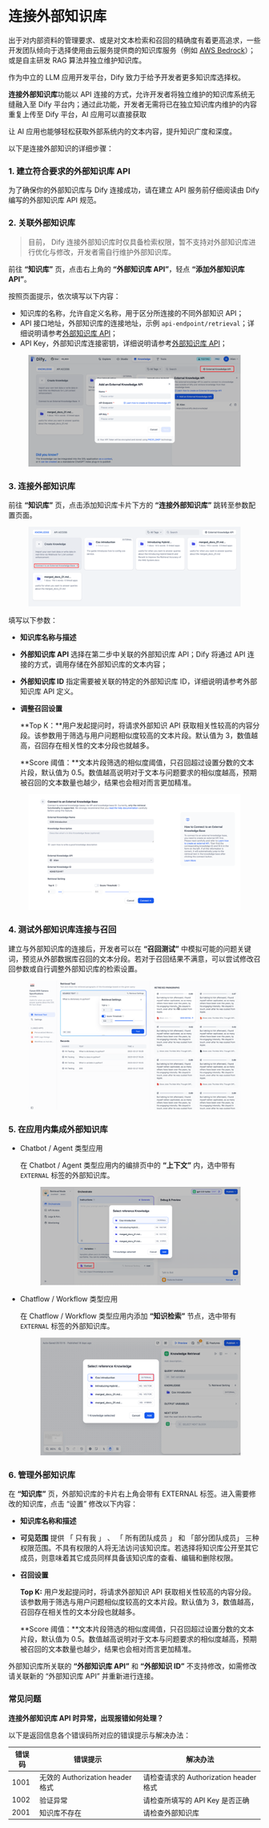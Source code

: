 # 连接外部知识库

出于对内部资料的管理要求、或是对文本检索和召回的精确度有着更高追求，一些开发团队倾向于选择使用由云服务提供商的知识库服务（例如 [AWS Bedrock](https://aws.amazon.com/bedrock/)）；或是自主研发 RAG 算法并独立维护知识库。

作为中立的 LLM 应用开发平台，Dify 致力于给予开发者更多知识库选择权。

**连接外部知识库**功能以 API 连接的方式，允许开发者将独立维护的知识库系统无缝融入至 Dify 平台内；通过此功能，开发者无需将已在独立知识库内维护的内容重复上传至 Dify 平台，AI 应用可以直接获取

让 AI 应用也能够轻松获取外部系统内的文本内容，提升知识广度和深度。

以下是连接外部知识的详细步骤：

### 1. 建立符合要求的外部知识库 API

为了确保你的外部知识库与 Dify 连接成功，请在建立 API 服务前仔细阅读由 Dify 编写的外部知识库 API 规范。

### 2. 关联外部知识库

> 目前， Dify 连接外部知识库时仅具备检索权限，暂不支持对外部知识库进行优化与修改，开发者需自行维护外部知识库。

前往 **“知识库”** 页，点击右上角的 **“外部知识库 API”**，轻点 **“添加外部知识库 API”**。

按照页面提示，依次填写以下内容：

* 知识库的名称，允许自定义名称，用于区分所连接的不同外部知识 API；
* API 接口地址，外部知识库的连接地址，示例 `api-endpoint/retrieval`；详细说明请参考[外部知识库 API](https://docs.dify.ai/zh-hans/guides/knowledge-base/external-knowledge-api-documentation)；
* API Key，外部知识库连接密钥，详细说明请参考[外部知识库 API](https://docs.dify.ai/zh-hans/guides/knowledge-base/external-knowledge-api-documentation)；

<figure><img src="../../.gitbook/assets/image (353).png" alt=""><figcaption></figcaption></figure>

### 3. 连接外部知识库

前往 **“知识库”** 页，点击添加知识库卡片下方的 **“连接外部知识库”** 跳转至参数配置页面。

<figure><img src="../../.gitbook/assets/image (354).png" alt=""><figcaption></figcaption></figure>

填写以下参数：

* **知识库名称与描述**
* **外部知识库 API** 选择在第二步中关联的外部知识库 API；Dify 将通过 API 连接的方式，调用存储在外部知识库的文本内容；
* **外部知识库 ID** 指定需要被关联的特定的外部知识库 ID，详细说明请参考外部知识库 API 定义。
*   **调整召回设置**&#x20;

    **Top K：**用户发起提问时，将请求外部知识 API 获取相关性较高的内容分段。该参数用于筛选与用户问题相似度较高的文本片段。默认值为 3，数值越高，召回存在相关性的文本分段也就越多。&#x20;

    **Score 阈值：**文本片段筛选的相似度阈值，只召回超过设置分数的文本片段，默认值为 0.5。数值越高说明对于文本与问题要求的相似度越高，预期被召回的文本数量也越少，结果也会相对而言更加精准。

<figure><img src="../../.gitbook/assets/image (355).png" alt=""><figcaption></figcaption></figure>

### 4. 测试外部知识库连接与召回

建立与外部知识库的连接后，开发者可以在 **“召回测试”** 中模拟可能的问题关键词，预览从外部数据库召回的文本分段。若对于召回结果不满意，可以尝试修改召回参数或自行调整外部知识库的检索设置。

<figure><img src="../../.gitbook/assets/image (356).png" alt=""><figcaption></figcaption></figure>

### 5. 在应用内集成外部知识库

*   Chatbot / Agent 类型应用&#x20;

    在 Chatbot / Agent 类型应用内的编排页中的 **“上下文”** 内，选中带有 `EXTERNAL` 标签的外部知识库。&#x20;

    <figure><img src="../../.gitbook/assets/image (357).png" alt=""><figcaption></figcaption></figure>
*   Chatflow / Workflow 类型应用

    在 Chatflow / Workflow 类型应用内添加 **“知识检索”** 节点，选中带有 `EXTERNAL` 标签的外部知识库。&#x20;

    <figure><img src="../../.gitbook/assets/image (358).png" alt=""><figcaption></figcaption></figure>

### 6. 管理外部知识库

在 **“知识库”** 页，外部知识库的卡片右上角会带有 EXTERNAL 标签。进入需要修改的知识库，点击 “设置” 修改以下内容：

* **知识库名称和描述**
* **可见范围** 提供 「 只有我 」 、 「 所有团队成员 」 和 「部分团队成员」 三种权限范围。不具有权限的人将无法访问该知识库。若选择将知识库公开至其它成员，则意味着其它成员同样具备该知识库的查看、编辑和删除权限。
*   **召回设置**&#x20;

    **Top K:** 用户发起提问时，将请求外部知识 API 获取相关性较高的内容分段。该参数用于筛选与用户问题相似度较高的文本片段。默认值为 3，数值越高，召回存在相关性的文本分段也就越多。&#x20;

    **Score 阈值：**文本片段筛选的相似度阈值，只召回超过设置分数的文本片段，默认值为 0.5。数值越高说明对于文本与问题要求的相似度越高，预期被召回的文本数量也越少，结果也会相对而言更加精准。

外部知识库所关联的 **“外部知识库 API”** 和 **“外部知识 ID”** 不支持修改，如需修改请关联新的 “外部知识库 API” 并重新进行连接。

### 常见问题

**连接外部知识库 API 时异常，出现报错如何处理？**

以下是返回信息各个错误码所对应的错误提示与解决办法：

| 错误码  | 错误提示                        | 解决办法                           |
| ---- | --------------------------- | ------------------------------ |
| 1001 | 无效的 Authorization header 格式 | 请检查请求的 Authorization header 格式 |
| 1002 | 验证异常                        | 请检查所填写的 API Key 是否正确           |
| 2001 | 知识库不存在                      | 请检查外部知识库                       |
